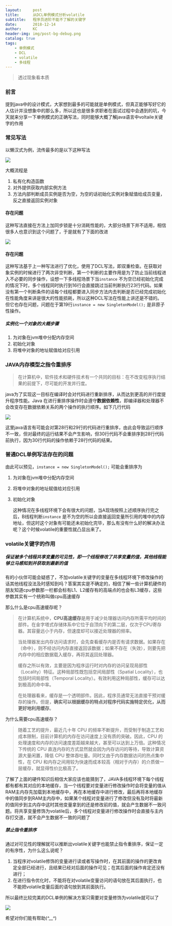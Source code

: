 ```yaml
---
layout:     post
title:      从DCL单例模式分析volatile
subtitle:   程序员进阶不能不了解的关键字
date:       2018-12-14
author:     KC
header-img: img/post-bg-debug.png
catalog: true
tags:
    - 单例模式
    - DCL
    - volatile
    - 多线程
---
```


> 透过现象看本质

### 前言

提到java中的设计模式，大家想到最多的可能就是单例模式，但真正能够写好它的人估计并没想象中的那么多，所以这也是很多求职者在面试过程中会遇到的坑，今天就来分享一下单例模式的正确写法，同时能够大概了解java语言中voltaile关键字的作用

### 常见写法

以懒汉式为例，流传最多的是以下这种写法

![](https://ws3.sinaimg.cn/large/006tNbRwgy1fy541g4dc7j30l808it9p.jpg)

大概流程是

1. 私有化构造函数
2. 对外提供获取内部实例方法
3. 方法内部判断成员实例是否为空，为空的话初始化实例对象赋值给成员变量，反之直接返回实例对象

#### 存在问题

这种写法直接在方法上加同步锁是十分消耗性能的，大部分场景下并不适用，相信很多人也意识到这个问题了，于是就有了下面的改进

![](https://ws3.sinaimg.cn/large/006tNbRwgy1fy5463j1tdj30jx0b1abd.jpg)

#### 存在问题

这种写法基于上一种写法进行了优化，使用了DCL写法，即双重检查。在获取对象实例的时候进行了两次非空判断，第一个判断的主要作用是为了防止当前线程进入不必要的同步操作，设想一下多线程场景下当`instance` 不为空已经初始化完成的情况下时，多个线程同时执行到16行会直接跳过当前判断执行23行代码。如果没有第一个判断条件的话每个线程都要进入同步方法内去判断是否已经完成初始化在性能角度来讲是很大的性能损耗，所以这种DCL写法在性能上讲还是不错的。但它也存在问题，问题在于第19行`instance = new SingletonModel();` 是非原子性操作。

##### 实例化一个对象的大概步骤 

1. 为对象在jvm堆中分配内存空间
2. 初始化对象
3. 将堆中对象的地址赋值给对应引用

### JAVA内存模型之指令重排序

> 在计算机中，软件技术和硬件技术有一个共同的目标：在不改变程序执行结果的前提下，尽可能的开发并行度。

java为了实现这一目标在编译时会对代码进行重新排序，从而达到更高的并行度提升程序性能。Java 在进行重排序操作时会遵守**数据依赖性**，即编译器和处理器不会改变存在数据依赖关系的两个操作的执行顺序。如下几行代码

![](https://ws2.sinaimg.cn/large/006tNbRwgy1fy55umzwawj30cq036jrg.jpg)

这里java语言有可能会对第28行和29行的代码进行重排序，由此会导致运行顺序不一致，但对最终的运行结果不会产生影响，但30行代码不会重排序到28行代码前执行，因为30行代码的操作依赖于28行代码的结果。

### 普通DCL单例写法存在的问题

由此可以预见，`instance = new SingletonModel();` 可能会重排序为

1. 为对象在jvm堆中分配内存空间

2. 将堆中对象的地址赋值给对应引用

3. 初始化对象



   这种情况在多线程环境下会有很大的问题，当A现场按照上述顺序执行完之后，B线程判断`instance` 是不为空的所以会直接返回变量所引用的堆中的内存地址，但这时这个对象有可能还未初始化完毕，那么有没有什么好的解决办法呢？这个时候volatile的重要性就凸显出来了。

### volatile关键字的作用

##### 保证被多个线程共享变量的可见性，即一个线程修改了共享变量的值，其他线程能够立马感知到并获取到最新的值

有的小伙伴可能会疑惑了，不加volatile关键字的变量在多线程环境下修改操作的话其他线程没法及时感知到吗？答案其实是不确定的，相信了解一些计算机硬件的朋友知道cpu参数那一栏都会标有L1、L2缓存有的高端点的也会有L3缓存，这些参数其实有一个统称叫做cpu高速缓存

那么什么是cpu高速缓存呢？

> 在计算机系统中，**CPU高速缓存**是用于减少处理器访问内存所需平均时间的部件。在金字塔式存储体系中它位于自顶向下的第二层，仅次于CPU寄存器。其容量远小于内存，但速度却可以接近处理器的频率。
>
> 当处理器发出内存访问请求时，会先查看缓存内是否有请求数据。如果存在（命中），则不经访问内存直接返回该数据；如果不存在（失效），则要先把内存中的相应数据载入缓存，再将其返回处理器。
>
> 缓存之所以有效，主要是因为程序运行时对内存的访问呈现局部性（Locality）特征。这种局部性既包括空间局部性（Spatial Locality），也包括时间局部性（Temporal Locality）。有效利用这种局部性，缓存可以达到极高的命中率。
>
> 在处理器看来，缓存是一个透明部件。因此，程序员通常无法直接干预对缓存的操作。但是，**确实可以根据缓存的特点对程序代码实施特定优化，从而更好地利用缓存**。

为什么需要cpu高速缓存？

>  随着工艺的提升，最近几十年 CPU 的频率不断提升，而受制于制造工艺和成本限制，目前计算机的内存在访问速度上没有质的突破。因此，CPU 的处理速度和内存的访问速度差距越来越大，甚至可以达到上万倍。这种情况下传统的 CPU 直连内存的方式显然就会因为内存访问的等待，导致计算资源大量闲置，降低 CPU 整体吞吐量。同时又由于内存数据访问的热点集中性，在 CPU 和内存之间用较为快速而成本较高（相对于内存）的介质做一层缓存，就显得性价比极高了。

了解了上面的硬件知识后相信大家应该也能猜到了，JAVA多线程环境下每个线程都有都有其对应的本地缓存，当一个线程要对变量进行修改操作时会将变量的值从RAM主内存先加载到本地缓存中，再在本地缓存中进行修改，最后再将本地缓存中的值同步到RAM主内存中，如果某个线程对变量进行了修改但没有及时将最新的值同步到主内存中这时其他变量拿到的还是修改前的值，就会产生数据不一致问题。将共享变量修饰为volatile后，多个线程对变量进行修改操作时会直接与主内存打交道，就不会产生数据不一致的问题了



##### 禁止指令重排序

通过对可见性的理解就可以推断出volatile关键字也能禁止指令重排序，保证一定的有序性，为什么这么说呢？

1. 当程序对volatile修饰的变量进行读或者写操作时，在其前面的操作的更改肯定全部已经进行，且结果已经对后面的操作可见；在其后面的操作肯定还没有进行；
2. 在进行指令优化时，不能将在对volatile变量访问的语句放在其后面执行，也不能把volatile变量后面的语句放到其前面执行。



所以最终比较完美的DCL单例的解决方案只需要对变量修饰为volatile就可以了

![](https://ws3.sinaimg.cn/large/006tNbRwgy1fy57irqfj9j30hz0b2gmq.jpg)

希望对你们能有帮助(*^__^*) 